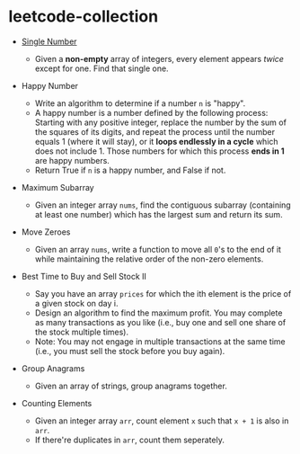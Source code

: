 # leetcode-collection

* [Single Number](single_number.py)
  * Given a **non-empty** array of integers, every element appears *twice* except for one. Find that single one.

* Happy Number
  * Write an algorithm to determine if a number `n` is "happy".
  * A happy number is a number defined by the following process: Starting with any positive integer, replace the number by the sum of the squares of its digits, and repeat the process until the number equals 1 (where it will stay), or it **loops endlessly in a cycle** which does not include 1. Those numbers for which this process **ends in 1** are happy numbers.
  * Return True if `n` is a happy number, and False if not.

* Maximum Subarray
  * Given an integer array `nums`, find the contiguous subarray (containing at least one number) which has the largest sum and return its sum.

* Move Zeroes
  * Given an array `nums`, write a function to move all `0`'s to the end of it while maintaining the relative order of the non-zero elements.

* Best Time to Buy and Sell Stock II
  * Say you have an array `prices` for which the ith element is the price of a given stock on day i.
  * Design an algorithm to find the maximum profit. You may complete as many transactions as you like (i.e., buy one and sell one share of the stock multiple times).
  * Note: You may not engage in multiple transactions at the same time (i.e., you must sell the stock before you buy again).

* Group Anagrams
  * Given an array of strings, group anagrams together.

* Counting Elements
  * Given an integer array `arr`, count element `x` such that `x + 1` is also in `arr`.
  * If there're duplicates in `arr`, count them seperately.
